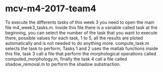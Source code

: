 # mcv-m4-2017-team4

To execute the differents tasks of this week 3 you need to open the main file m4_week3_tasks.m. 
Inside this file there is a variable called task at the beginning, you can select the number of the task
that you want to execute there, possible values for each task, 1 to 5, all the results are ploted automatically
and is not needed to do anything more.
compute_task.m selects the task to perform, Tasks 1 and 2 uses the matlab functions inside this file, task 3 call a 
file that perform the morphological operations called computed_morphology.m, finally the task 4 call a file called
shadow_removal.m to perform the shadow substraction.
